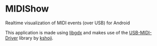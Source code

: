 MIDIShow
========

Realtime visualization of MIDI events (over USB) for Android

This application is made using [libgdx](https://github.com/libgdx/libgdx)
and makes use of the [USB-MIDI-Driver](https://github.com/kshoji/USB-MIDI-Driver)
library by [kshoji](https://github.com/kshoji).
